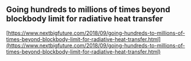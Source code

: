 ## Going hundreds to millions of times beyond blockbody limit for radiative heat transfer
  
  [https://www.nextbigfuture.com/2018/09/going-hundreds-to-millions-of-times-beyond-blockbody-limit-for-radiative-heat-transfer.html](https://www.nextbigfuture.com/2018/09/going-hundreds-to-millions-of-times-beyond-blockbody-limit-for-radiative-heat-transfer.html)